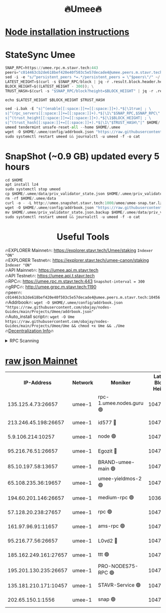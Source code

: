<h1 align="center"> 🔥Umee🔥</h1>


[Node installation instructions](https://github.com/obajay/nodes-Guides/tree/main/Projects/Umee)
=
# StateSync Umee
```python
SNAP_RPC=https://umee.rpc.m.stavr.tech:443
peers="c014463cb2de618bef420e40f503c5e57decade4@umee.peers.m.stavr.tech:10456"
sed -i -e "s/^persistent_peers *=.*/persistent_peers = \"$peers\"/" ~/.umee/config/config.toml
LATEST_HEIGHT=$(curl -s $SNAP_RPC/block | jq -r .result.block.header.height); \
BLOCK_HEIGHT=$((LATEST_HEIGHT - 300)); \
TRUST_HASH=$(curl -s "$SNAP_RPC/block?height=$BLOCK_HEIGHT" | jq -r .result.block_id.hash)

echo $LATEST_HEIGHT $BLOCK_HEIGHT $TRUST_HASH

sed -i.bak -E "s|^(enable[[:space:]]+=[[:space:]]+).*$|\1true| ; \
s|^(rpc_servers[[:space:]]+=[[:space:]]+).*$|\1\"$SNAP_RPC,$SNAP_RPC\"| ; \
s|^(trust_height[[:space:]]+=[[:space:]]+).*$|\1$BLOCK_HEIGHT| ; \
s|^(trust_hash[[:space:]]+=[[:space:]]+).*$|\1\"$TRUST_HASH\"|" $HOME/.umee/config/config.toml
umeed tendermint unsafe-reset-all --home $HOME/.umee
wget -O $HOME/.umee/config/addrbook.json "https://raw.githubusercontent.com/obajay/nodes-Guides/main/Projects/Umee/addrbook.json"
sudo systemctl restart umeed && journalctl -u umeed -f -o cat
```
# SnapShot (~0.9 GB) updated every 5 hours
```python
cd $HOME
apt install lz4
sudo systemctl stop umeed
cp $HOME/.umee/data/priv_validator_state.json $HOME/.umee/priv_validator_state.json.backup
rm -rf $HOME/.umee/data
curl -o - -L http://umee.snapshot.stavr.tech:1000/umee/umee-snap.tar.lz4 | lz4 -c -d - | tar -x -C $HOME/.umee --strip-components 2
wget -O $HOME/.umee/config/addrbook.json "https://raw.githubusercontent.com/obajay/nodes-Guides/main/Projects/Umee/addrbook.json"
mv $HOME/.umee/priv_validator_state.json.backup $HOME/.umee/data/priv_validator_state.json
sudo systemctl restart umeed && journalctl -u umeed -f -o cat
```
 <h1 align="center"> Useful Tools</h1>

🔥EXPLORER Mainnet🔥:      https://explorer.stavr.tech/Umee/staking             `Indexer "ON"` \
🔥EXPLORER Testnet🔥:        https://explorer.stavr.tech/umee-canon/staking      `Indexer "ON"` \
🔥API Mainnet🔥:                   https://umee.api.m.stavr.tech \
🔥API Testnet🔥:                     https://umee.api.t.stavr.tech \
🔥RPC🔥:                           https://umee.rpc.m.stavr.tech:443                     `Snapshot-interval = 300` \
🔥gRPC🔥:                              http://umee.grpc.m.stavr.tech:1190 \
🔥peer🔥:                     `c014463cb2de618bef420e40f503c5e57decade4@umee.peers.m.stavr.tech:10456` \
🔥Addrbook🔥:    ```wget -O $HOME/.umee/config/addrbook.json "https://raw.githubusercontent.com/obajay/nodes-Guides/main/Projects/Umee/addrbook.json"``` \
🔥Auto_install script🔥: ```wget -O Ume https://raw.githubusercontent.com/obajay/nodes-Guides/main/Projects/Umee/Ume && chmod +x Ume && ./Ume``` \
🔥[Decentralization Info](https://github.com/obajay/StateSync-snapshots/tree/main/Projects/Umee/Decentralization)🔥

<details>
<summary>RPC Scanning</summary>

<h2 align="center"> We scan nodes in real time every 4 hours. And we provide the final result of RPC endpoints.
We cannot influence the operation of these nodes in any way. </h2>


```python
If Voting Power is higher than 0 --> then the Node is a validator of the network and may be subject to attack and be a potential threat to the chain.
```
```python
We marked such validators with a red symbol
```

</details>

[raw json Mainnet](https://rpc-check.umeem.stavr.tech/umeem/rpc-umeem-result.json)
=



<table><tr><th>IP-Address</th><th>Network</th><th>Moniker</th><th>Latest Block Height</th><th>Earliest Block Height</th><th>Catching Up</th><th>Tx Index</th><th>Voting Power</th><th>Scan Time</th></tr><tr><td>135.125.4.73:26657</td><td>umee-1</td><td>rpc-1.umee.nodes.guru 🟢</td><td>10473905</td><td>5167386</td><td>False</td><td>on</td><td>0</td><td>2024-02-06T16:12:57.384488093UTC</td></tr><tr><td>213.246.45.198:26657</td><td>umee-1</td><td>id577 🔴</td><td>10473892</td><td>7100001</td><td>False</td><td>on</td><td>35104873</td><td>2024-02-06T16:11:39.828210387UTC</td></tr><tr><td>5.9.106.214:10257</td><td>umee-1</td><td>node 🟢</td><td>10473902</td><td>7942001</td><td>False</td><td>on</td><td>0</td><td>2024-02-06T16:12:33.973529947UTC</td></tr><tr><td>95.216.76.51:26657</td><td>umee-1</td><td>Egozit 🔴</td><td>10473906</td><td>8262001</td><td>False</td><td>off</td><td>38436849</td><td>2024-02-06T16:12:57.060247010UTC</td></tr><tr><td>85.10.197.58:13657</td><td>umee-1</td><td>BRAND-umee-main 🟢</td><td>10473895</td><td>8427832</td><td>False</td><td>on</td><td>0</td><td>2024-02-06T16:11:55.273905797UTC</td></tr><tr><td>65.108.235.36:19657</td><td>umee-1</td><td>umee-yieldmos-2 🟢</td><td>10473884</td><td>9575548</td><td>False</td><td>on</td><td>0</td><td>2024-02-06T16:10:52.457048708UTC</td></tr><tr><td>194.60.201.146:26657</td><td>umee-1</td><td>medium-rpc 🟢</td><td>10360349</td><td>9984137</td><td>False</td><td>on</td><td>0</td><td>2024-02-06T16:11:46.779083719UTC</td></tr><tr><td>57.128.20.238:27657</td><td>umee-1</td><td>rpc 🟢</td><td>10473903</td><td>10337379</td><td>False</td><td>on</td><td>0</td><td>2024-02-06T16:12:42.416149314UTC</td></tr><tr><td>161.97.96.91:11657</td><td>umee-1</td><td>ams-rpc 🟢</td><td>10473909</td><td>10352001</td><td>False</td><td>on</td><td>0</td><td>2024-02-06T16:13:15.105753064UTC</td></tr><tr><td>95.216.77.56:26657</td><td>umee-1</td><td>L0vd2 🔴</td><td>10473908</td><td>10373908</td><td>False</td><td>off</td><td>37548480</td><td>2024-02-06T16:13:14.769941944UTC</td></tr><tr><td>185.162.249.161:27657</td><td>umee-1</td><td>ttt 🟢</td><td>10473900</td><td>10381617</td><td>False</td><td>on</td><td>0</td><td>2024-02-06T16:12:22.270026017UTC</td></tr><tr><td>195.201.130.235:26657</td><td>umee-1</td><td>PRO-NODES75-RPC 🟢</td><td>10473901</td><td>10396343</td><td>False</td><td>on</td><td>0</td><td>2024-02-06T16:12:30.709218207UTC</td></tr><tr><td>135.181.210.171:10457</td><td>umee-1</td><td>STAVR-Service 🟢</td><td>10473907</td><td>10470601</td><td>False</td><td>on</td><td>0</td><td>2024-02-06T16:13:04.058027532UTC</td></tr><tr><td>202.65.150.1:1556</td><td>umee-1</td><td>snap 🟢</td><td>10473901</td><td>10471303</td><td>False</td><td>on</td><td>0</td><td>2024-02-06T16:12:31.605576961UTC</td></tr></table>
